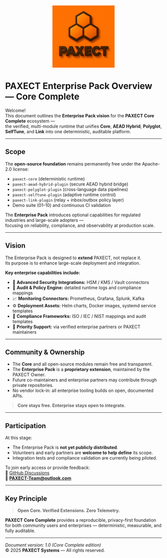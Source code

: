 <p align="center">
  <img src="docs/ChatGPT%20Image%202%20okt%202025,%2022_22_22.png" alt="PAXECT logo" width="200"/>
</p>

# PAXECT Enterprise Pack Overview — Core Complete

Welcome!  
This document outlines the **Enterprise Pack vision** for the **PAXECT Core Complete** ecosystem —  
the verified, multi-module runtime that unifies **Core**, **AEAD Hybrid**, **Polyglot**, **SelfTune**, and **Link** into one deterministic, auditable platform.

---

## Scope

The **open-source foundation** remains permanently free under the Apache-2.0 license:

- `paxect-core` (deterministic runtime)  
- `paxect-aead-hybrid-plugin` (secure AEAD hybrid bridge)  
- `paxect-polyglot-plugin` (cross-language data pipelines)  
- `paxect-selftune-plugin` (adaptive runtime control)  
- `paxect-link-plugin` (relay + inbox/outbox policy layer)  
- Demo suite (01–10) and continuous CI validation  

The **Enterprise Pack** introduces optional capabilities for regulated industries and large-scale adopters —  
focusing on reliability, compliance, and observability at production scale.

---

## Vision

The Enterprise Pack is designed to **extend** PAXECT, not replace it.  
Its purpose is to enhance large-scale deployment and integration.

**Key enterprise capabilities include:**

- 🔐 **Advanced Security Integrations:** HSM / KMS / Vault connectors  
- 🧾 **Audit & Policy Engine:** detailed runtime logs and compliance mappings  
- 📈 **Monitoring Connectors:** Prometheus, Grafana, Splunk, Kafka  
- ⚙️ **Deployment Assets:** Helm charts, Docker images, systemd service templates  
- 🧩 **Compliance Frameworks:** ISO / IEC / NIST mappings and audit templates  
- 💠 **Priority Support:** via verified enterprise partners or PAXECT maintainers

---

## Community & Ownership

- The **Core** and all open-source modules remain free and transparent.  
- The **Enterprise Pack** is a **proprietary extension**, maintained by the PAXECT Owner.  
- Future co-maintainers and enterprise partners may contribute through private repositories.  
- No vendor lock-in: all enterprise tooling builds on open, documented APIs.  

> **Core stays free. Enterprise stays open to integrate.**

---

## Participation

At this stage:
- The Enterprise Pack is **not yet publicly distributed**.  
- Volunteers and early partners are **welcome to help define** its scope.  
- Integration tests and compliance validation are currently being piloted.  

To join early access or provide feedback:  
💬 [GitHub Discussions](../../discussions)  
📧 **PAXECT-Team@outlook.com**

---

## Key Principle

> **Open Core. Verified Extensions. Zero Telemetry.**

**PAXECT Core Complete** provides a reproducible, privacy-first foundation  
for both community users and enterprises — deterministic, measurable, and fully auditable.

---

*Document version: 1.0 (Core Complete edition)*  
© 2025 **PAXECT Systems** — All rights reserved.
